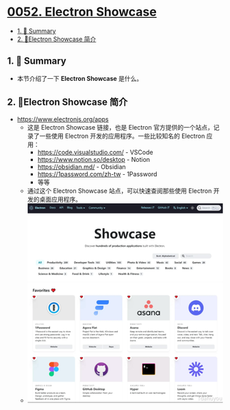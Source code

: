 # [0052. Electron Showcase](https://github.com/Tdahuyou/electron/tree/main/0052.%20Electron%20Showcase)

<!-- region:toc -->
- [1. 📝 Summary](#1--summary)
- [2. 📒Electron Showcase 简介](#2-electron-showcase-简介)
<!-- endregion:toc -->
## 1. 📝 Summary
- 本节介绍了一下 **Electron Showcase** 是什么。

## 2. 📒Electron Showcase 简介

- https://www.electronjs.org/apps
  - 这是 Electron Showcase 链接，也是 Electron 官方提供的一个站点，记录了一些使用 Electron 开发的应用程序。一些比较知名的 Electron 应用：
    - https://code.visualstudio.com/ - VSCode
    - https://www.notion.so/desktop - Notion
    - https://obsidian.md/ - Obsidian
    - https://1password.com/zh-tw - 1Password
    - 等等
  - 通过这个 Electron Showcase 站点，可以快速查阅那些使用 Electron 开发的桌面应用程序。
  - ![](md-imgs/2024-10-05-19-25-19.png)